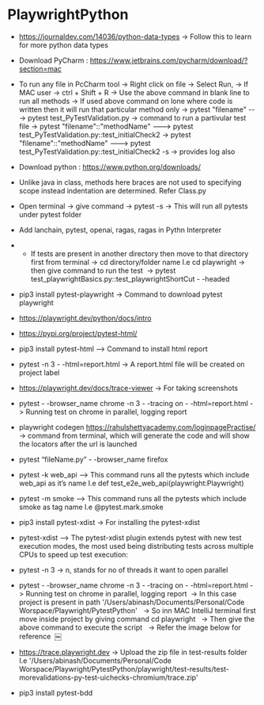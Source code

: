 # PlaywrightPython

* https://journaldev.com/14036/python-data-types  -> Follow this to learn for more python data types
* Download PyCharm : https://www.jetbrains.com/pycharm/download/?section=mac

* To run any file in PcCharm tool -> Right click on file -> Select Run,
                                  -> If MAC user -> ctrl + Shift + R 
                                         -> Use the above command in blank line to run all methods
                                         -> If used above command on lone where code is written then it will run that particular
                                            method only
                                  -> pytest "filename" ---> pytest test_PyTestValidation.py -> command to run a partivular test file
                                  -> pytest "filename"::"methodName" ---> pytest test_PyTestValidation.py::test_initialCheck2
                                  -> pytest "filename"::"methodName" ---> pytest test_PyTestValidation.py::test_initialCheck2 -s -> provides log also
* Download python : https://www.python.org/downloads/
* Unlike java in class, methods here braces are not used to specifying scope instead indentation are determined. Refer Class.py
* Open terminal -> give command -> pytest -s -> This will run all pytests under pytest folder
* Add lanchain, pytest, openai, ragas, ragas in Pythn Interpreter

* * If tests are present in another directory then move to that directory first from terminal -> cd directory/folder name I.e cd playwright -> then give command to run the test  -> pytest test_playwrightBasics.py::test_playwrightShortCut - -headed
* pip3 install pytest-playwright   -> Command to download pytest playwright
* https://playwright.dev/python/docs/intro
* https://pypi.org/project/pytest-html/
* pip3 install pytest-html  —> Command to install html report
* pytest -n 3 - -html=report.html -> A report.html file will be created on project label
* https://playwright.dev/docs/trace-viewer  -> For taking screenshots 
* pytest - -browser_name chrome -n 3 - -tracing on - -html=report.html  -> Running test on chrome in parallel, logging report 
* playwright codegen https://rahulshettyacademy.com/loginpagePractise/   -> command from terminal, which will generate the code and will show the locators after the url is launched 
* pytest “fileName.py” - -browser_name firefox 
* pytest -k web_api  —> This command runs all the pytests which include web_api as it’s name I.e  def test_e2e_web_api(playwright:Playwright)
* pytest -m smoke —> This command runs all the pytests which include smoke as tag name I.e @pytest.mark.smoke
* pip3 install pytest-xdist -> For installing the pytest-xdist
* pytest-xdist —> The pytest-xdist plugin extends pytest with new test execution modes, the most used being distributing tests across multiple CPUs to speed up test execution:
* pytest -n 3 -> n, stands for no of threads it want to open parallel
* pytest - -browser_name chrome -n 3 - -tracing on - -html=report.html  -> Running test on chrome in parallel, logging report   -> In this case project is present in path '/Users/abinash/Documents/Personal/Code Worspace/Playwright/PytestPython'    -> So inn MAC IntelliJ terminal first move inside project by giving command cd playwright    -> Then give the above command to execute the script    -> Refer the image below for reference    ￼
* https://trace.playwright.dev  -> Upload the zip file in test-results folder I.e '/Users/abinash/Documents/Personal/Code Worspace/Playwright/PytestPython/playwright/test-results/test-morevalidations-py-test-uichecks-chromium/trace.zip' 
* pip3 install pytest-bdd
